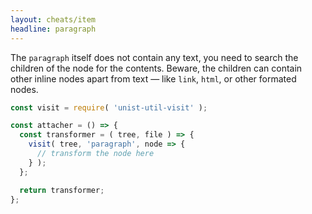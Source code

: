 ```yaml
---
layout: cheats/item
headline: paragraph
---
```


The `paragraph` itself does not contain any text, you need to search the children of the node for the contents. Beware, the children can contain other inline nodes apart from text — like `link`, `html`, or other formated nodes.

```js
const visit = require( 'unist-util-visit' );

const attacher = () => {
  const transformer = ( tree, file ) => {
    visit( tree, 'paragraph', node => {
      // transform the node here
    } );
  };

  return transformer;
};
```
